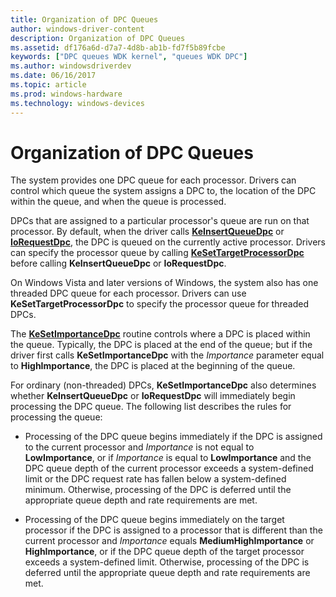 ```yaml
---
title: Organization of DPC Queues
author: windows-driver-content
description: Organization of DPC Queues
ms.assetid: df176a6d-d7a7-4d8b-ab1b-fd7f5b89fcbe
keywords: ["DPC queues WDK kernel", "queues WDK DPC"]
ms.author: windowsdriverdev
ms.date: 06/16/2017
ms.topic: article
ms.prod: windows-hardware
ms.technology: windows-devices
---
```


# Organization of DPC Queues


The system provides one DPC queue for each processor. Drivers can control which queue the system assigns a DPC to, the location of the DPC within the queue, and when the queue is processed.

DPCs that are assigned to a particular processor's queue are run on that processor. By default, when the driver calls [**KeInsertQueueDpc**](https://msdn.microsoft.com/library/windows/hardware/ff552185) or [**IoRequestDpc**](https://msdn.microsoft.com/library/windows/hardware/ff549657), the DPC is queued on the currently active processor. Drivers can specify the processor queue by calling [**KeSetTargetProcessorDpc**](https://msdn.microsoft.com/library/windows/hardware/ff553278) before calling **KeInsertQueueDpc** or **IoRequestDpc**.

On Windows Vista and later versions of Windows, the system also has one threaded DPC queue for each processor. Drivers can use **KeSetTargetProcessorDpc** to specify the processor queue for threaded DPCs.

The [**KeSetImportanceDpc**](https://msdn.microsoft.com/library/windows/hardware/ff553259) routine controls where a DPC is placed within the queue. Typically, the DPC is placed at the end of the queue; but if the driver first calls **KeSetImportanceDpc** with the *Importance* parameter equal to **HighImportance**, the DPC is placed at the beginning of the queue.

For ordinary (non-threaded) DPCs, **KeSetImportanceDpc** also determines whether **KeInsertQueueDpc** or **IoRequestDpc** will immediately begin processing the DPC queue. The following list describes the rules for processing the queue:

-   Processing of the DPC queue begins immediately if the DPC is assigned to the current processor and *Importance* is not equal to **LowImportance**, or if *Importance* is equal to **LowImportance** and the DPC queue depth of the current processor exceeds a system-defined limit or the DPC request rate has fallen below a system-defined minimum. Otherwise, processing of the DPC is deferred until the appropriate queue depth and rate requirements are met.

-   Processing of the DPC queue begins immediately on the target processor if the DPC is assigned to a processor that is different than the current processor and *Importance* equals **MediumHighImportance** or **HighImportance**, or if the DPC queue depth of the target processor exceeds a system-defined limit. Otherwise, processing of the DPC is deferred until the appropriate queue depth and rate requirements are met.

 

 




